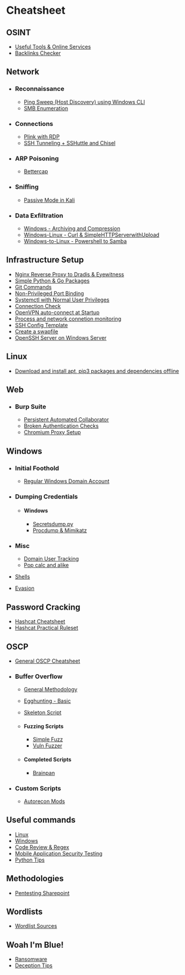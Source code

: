 # Cheatsheet

## OSINT
* [Useful Tools & Online Services](OSINT/Useful_Tools_URLs.md)
* [Backlinks Checker](OSINT/Backlink_Check.md)

## Network
* ### Reconnaissance
    * [Ping Sweep (Host Discovery) using Windows CLI](Network/Reconnaissance/PingSweep-Windows-CLI.md)
    * [SMB Enumeration](Network/Reconnaissance/SMB_Enum.md)

* ### Connections
    * [Plink with RDP](Network/Connections/Plink-RDP.md)
    * [SSH Tunneling + SSHuttle and Chisel](Network/Connections/SSH_Tunneling.md)

* ### ARP Poisoning
    * [Bettercap](Network/ARP_Poisoning/Bettercap.md)

* ### Sniffing
    * [Passive Mode in Kali](Network/Sniffing/PassiveMode-Kali.md)
* ### Data Exfiltration
    * [Windows - Archiving and Compression](Network/Data_Exfiltration/Windows-Archiving_and_Compression.md)
    * [Windows-Linux - Curl & SimpleHTTPServerwithUpload](Network/Data_Exfiltration/Windows-Linux-Curl-SimpleHTTPServerwithUpload.md)
    * [Windows-to-Linux - Powershell to Samba](Network/Data_Exfiltration/Powershell-SAMBA.md)

## Infrastructure Setup
* [Nginx Reverse Proxy to Dradis & Eyewitness](Infrastructure_Setup/NginxReverseProxy_Dradis-Eyewitness.md)
* [Simple Python & Go Packages](Infrastructure_Setup/Simple_Python_Go_Packages.md)
* [Git Commands](Infrastructure_Setup/Git_Commands.md)
* [Non-Privileged Port Binding](Infrastructure_Setup/Non-Privileged_Port_Binding.md)
* [Systemctl with Normal User Privileges](Infrastructure_Setup/Systemctl_with_user_privileges.md)
* [Connection Check](Infrastructure_Setup/Connection_Check.md)
* [OpenVPN auto-connect at Startup](Infrastructure_Setup/OpenVPN_AutoConnect.md)
* [Process and network connetion monitoring](Infrastructure_Setup/Process_and_network_connection_monitoring.md)
* [SSH Config Template](Infrastructure_Setup/SSH_Config_Template.md)
* [Create a swapfile](Infrastructure_Setup/Create_Swapfile.md)
* [OpenSSH Server on Windows Server](Infrastructure_Setup/OpenSSH_Server_Windows.md)

## Linux
* [Download and install apt, pip3 packages and dependencies offline](Linux/Downloading_apt_pip3_packages_offline.md)

## Web
* ### Burp Suite
    * [Persistent Automated Collaborator](Web/BurpSuite/Persistent_Automated_Collaborator.md)
    * [Broken Authentication Checks](Web/BurpSuite/Broken_Authentication_Checks.md)
    * [Chromium Proxy Setup](Web/BurpSuite/Chromium_Proxy_Setup.md)

## Windows
* ### Initial Foothold
    * [Regular Windows Domain Account](Windows/Initial_Foothold/After-Achieving-a-Regular-Windows-Domain_account.md)

* ### Dumping Credentials
    * #### Windows
        * [Secretsdump.py](Windows/Dumping_Credentials/Impacket-secretsdump.md)
        * [Procdump & Mimikatz](Windows/Dumping_Credentials/Procdump-Mimikatz.md)

* ### Misc
    * [Domain User Tracking](Windows/Misc/DomainUser_Tracking.md)
    * [Pop calc and alike](Windows/Misc/Pop_calc_and_alike.md)
    
* [Shells](Windows/Shells.md)
* [Evasion](Windows/Evasion.md)

## Password Cracking
* [Hashcat Cheatsheet](Password_Cracking/Hashcat_general_cheatsheet.md)
* [Hashcat Practical Ruleset](Password_Cracking/Hashcat_Practical_Ruleset.md)
    
## OSCP
* [General OSCP Cheatsheet](OSCP/General_Cheatsheet.md)
* ### Buffer Overflow
    * [General Methodology](OSCP/Buffer_Overflow/General_methodology.md)
    * [Egghunting - Basic](OSCP/Buffer_Overflow/Egghunting-Basic.md)
    * [Skeleton Script](OSCP/Buffer_Overflow/Skeleton.md)

    * #### Fuzzing Scripts
        * [Simple Fuzz](OSCP/Buffer_Overflow/Fuzzing_Scripts/Simple_Fuzz.md)
        * [Vuln Fuzzer](OSCP/Buffer_Overflow/Fuzzing_Scripts/vuln_fuzzer.md)

    * #### Completed Scripts
        * [Brainpan](OSCP/Buffer_Overflow/Completed_Scripts/brainpan.md)

* ### Custom Scripts
    * [Autorecon Mods](OSCP/Custom_Scripts/Autorecon_modification.md)

## Useful commands
* [Linux](Useful_Commands/Linux.md)
* [Windows](Useful_Commands/Windows.md)
* [Code Review & Regex](Useful_Commands/Code_Review_Regex.md)
* [Mobile Application Security Testing](Useful_Commands/Mobile_App_Security_Testing.md)
* [Python Tips](Useful_Commands/Python_Tips.md)

## Methodologies
* [Pentesting Sharepoint](Methodologies/Sharepoint.md)

## Wordlists
* [Wordlist Sources](Wordlist/Wordlist_Sources.md)

## Woah I'm Blue!
* [Ransomware](Woah_Im_Blue/Ransomware.md)
* [Deception Tips](Woah_Im_Blue/Deception.md)
